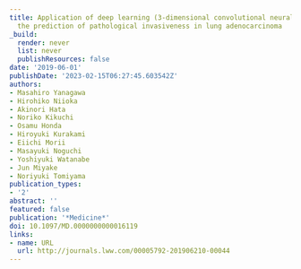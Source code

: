 ```yaml
---
title: Application of deep learning (3-dimensional convolutional neural network) for
  the prediction of pathological invasiveness in lung adenocarcinoma
_build:
  render: never
  list: never
  publishResources: false
date: '2019-06-01'
publishDate: '2023-02-15T06:27:45.603542Z'
authors:
- Masahiro Yanagawa
- Hirohiko Niioka
- Akinori Hata
- Noriko Kikuchi
- Osamu Honda
- Hiroyuki Kurakami
- Eiichi Morii
- Masayuki Noguchi
- Yoshiyuki Watanabe
- Jun Miyake
- Noriyuki Tomiyama
publication_types:
- '2'
abstract: ''
featured: false
publication: '*Medicine*'
doi: 10.1097/MD.0000000000016119
links:
- name: URL
  url: http://journals.lww.com/00005792-201906210-00044
---
```


